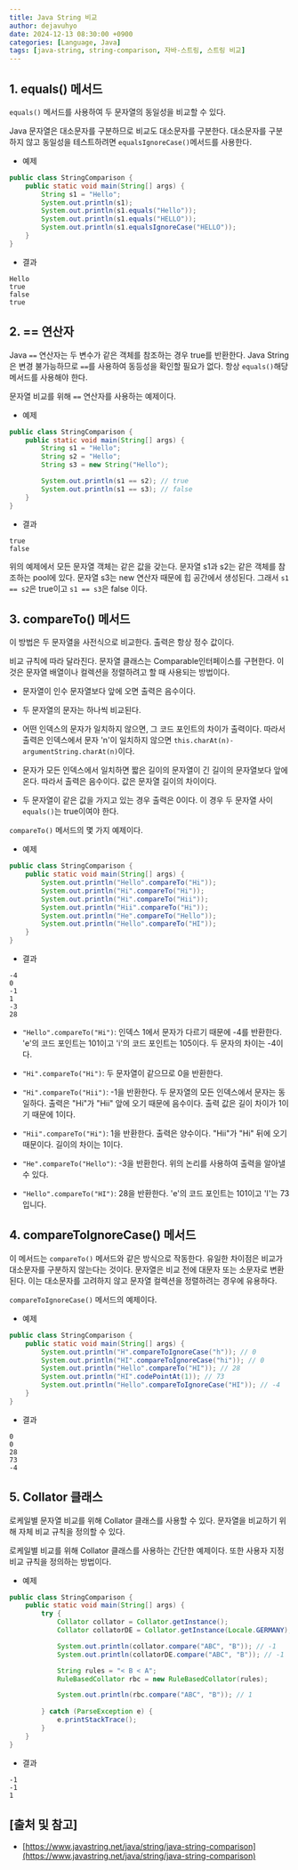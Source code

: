 ```yaml
---
title: Java String 비교
author: dejavuhyo
date: 2024-12-13 08:30:00 +0900
categories: [Language, Java]
tags: [java-string, string-comparison, 자바-스트링, 스트링 비교]
---
```


## 1. equals() 메서드
`equals()` 메서드를 사용하여 두 문자열의 동일성을 비교할 수 있다.

Java 문자열은 대소문자를 구분하므로 비교도 대소문자를 구분한다. 대소문자를 구분하지 않고 동일성을 테스트하려면 `equalsIgnoreCase()`메서드를 사용한다.

* 예제

```java
public class StringComparison {
    public static void main(String[] args) {
        String s1 = "Hello";
        System.out.println(s1);
        System.out.println(s1.equals("Hello"));
        System.out.println(s1.equals("HELLO"));
        System.out.println(s1.equalsIgnoreCase("HELLO"));
    }
}
```

* 결과

```text
Hello
true
false
true
```

## 2. == 연산자
Java `==` 연산자는 두 변수가 같은 객체를 참조하는 경우 true를 반환한다. Java String은 변경 불가능하므로 `==`를 사용하여 동등성을 확인할 필요가 없다. 항상 `equals()`해당 메서드를 사용해야 한다.

문자열 비교를 위해 `==` 연산자를 사용하는 예제이다.

* 예제

```java
public class StringComparison {
    public static void main(String[] args) {
        String s1 = "Hello";
        String s2 = "Hello";
        String s3 = new String("Hello");

        System.out.println(s1 == s2); // true
        System.out.println(s1 == s3); // false
    }
}
```

* 결과

```text
true
false
```

위의 예제에서 모든 문자열 객체는 같은 값을 갖는다. 문자열 s1과 s2는 같은 객체를 참조하는 pool에 있다. 문자열 s3는 new 연산자 때문에 힙 공간에서 생성된다. 그래서 `s1 == s2`은 true이고 `s1 == s3`은 false 이다.

## 3. compareTo() 메서드
이 방법은 두 문자열을 사전식으로 비교한다. 출력은 항상 정수 값이다.

비교 규칙에 따라 달라진다. 문자열 클래스는 Comparable인터페이스를 구현한다. 이것은 문자열 배열이나 컬렉션을 정렬하려고 할 때 사용되는 방법이다.

* 문자열이 인수 문자열보다 앞에 오면 출력은 음수이다.

* 두 문자열의 문자는 하나씩 비교된다.

* 어떤 인덱스의 문자가 일치하지 않으면, 그 코드 포인트의 차이가 출력이다. 따라서 출력은 인덱스에서 문자 'n'이 일치하지 않으면 `this.charAt(n)-argumentString.charAt(n)`이다.

* 문자가 모든 인덱스에서 일치하면 짧은 길이의 문자열이 긴 길이의 문자열보다 앞에 온다. 따라서 출력은 음수이다. 값은 문자열 길이의 차이이다.

* 두 문자열이 같은 값을 가지고 있는 경우 출력은 0이다. 이 경우 두 문자열 사이 `equals()`는 true이여야 한다.

`compareTo()` 메서드의 몇 가지 예제이다.

* 예제

```java
public class StringComparison {
    public static void main(String[] args) {
        System.out.println("Hello".compareTo("Hi"));
        System.out.println("Hi".compareTo("Hi"));
        System.out.println("Hi".compareTo("Hii"));
        System.out.println("Hii".compareTo("Hi"));
        System.out.println("He".compareTo("Hello"));
        System.out.println("Hello".compareTo("HI"));
    }
}
```

* 결과

```text
-4
0
-1
1
-3
28
```

* `"Hello".compareTo("Hi")`: 인덱스 1에서 문자가 다르기 때문에 -4를 반환한다. 'e'의 코드 포인트는 101이고 'i'의 코드 포인트는 105이다. 두 문자의 차이는 -4이다.

* `"Hi".compareTo("Hi")`: 두 문자열이 같으므로 0을 반환한다.

* `"Hi".compareTo("Hii")`: -1을 반환한다. 두 문자열의 모든 인덱스에서 문자는 동일하다. 출력은 "Hi"가 "Hii" 앞에 오기 때문에 음수이다. 출력 값은 길이 차이가 1이기 때문에 1이다.

* `"Hii".compareTo("Hi")`: 1을 반환한다. 출력은 양수이다. "Hii"가 "Hi" 뒤에 오기 때문이다. 길이의 차이는 1이다.

* `"He".compareTo("Hello")`: -3을 반환한다. 위의 논리를 사용하여 출력을 알아낼 수 있다.

* `"Hello".compareTo("HI")`: 28을 반환한다. 'e'의 코드 포인트는 101이고 'I'는 73입니다.

## 4. compareToIgnoreCase() 메서드
이 메서드는 `compareTo()` 메서드와 같은 방식으로 작동한다. 유일한 차이점은 비교가 대소문자를 구분하지 않는다는 것이다. 문자열은 비교 전에 대문자 또는 소문자로 변환된다. 이는 대소문자를 고려하지 않고 문자열 컬렉션을 정렬하려는 경우에 유용하다.

`compareToIgnoreCase()` 메서드의 예제이다.

* 예제

```java
public class StringComparison {
    public static void main(String[] args) {
        System.out.println("H".compareToIgnoreCase("h")); // 0
        System.out.println("HI".compareToIgnoreCase("hi")); // 0
        System.out.println("Hello".compareTo("HI")); // 28
        System.out.println("HI".codePointAt(1)); // 73
        System.out.println("Hello".compareToIgnoreCase("HI")); // -4
    }
}
```

* 결과

```text
0
0
28
73
-4
```

## 5. Collator 클래스
로케일별 문자열 비교를 위해 Collator 클래스를 사용할 수 있다. 문자열을 비교하기 위해 자체 비교 규칙을 정의할 수 있다.

로케일별 비교를 위해 Collator 클래스를 사용하는 간단한 예제이다. 또한 사용자 지정 비교 규칙을 정의하는 방법이다.

* 예제

```java
public class StringComparison {
    public static void main(String[] args) {
        try {
            Collator collator = Collator.getInstance();
            Collator collatorDE = Collator.getInstance(Locale.GERMANY);

            System.out.println(collator.compare("ABC", "B")); // -1
            System.out.println(collatorDE.compare("ABC", "B")); // -1

            String rules = "< B < A";
            RuleBasedCollator rbc = new RuleBasedCollator(rules);

            System.out.println(rbc.compare("ABC", "B")); // 1
            
        } catch (ParseException e) {
            e.printStackTrace();
        }
    }
}
```

* 결과

```text
-1
-1
1
```

## [출처 및 참고]
* [https://www.javastring.net/java/string/java-string-comparison](https://www.javastring.net/java/string/java-string-comparison)
